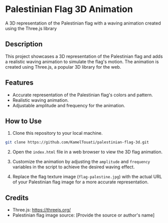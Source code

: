 # Palestinian Flag 3D Animation

A 3D representation of the Palestinian flag with a waving animation created using the Three.js library

## Description

This project showcases a 3D representation of the Palestinian flag and adds a realistic waving animation to simulate the flag's motion. The animation is created using Three.js, a popular 3D library for the web.

## Features

- Accurate representation of the Palestinian flag's colors and pattern.
- Realistic waving animation.
- Adjustable amplitude and frequency for the animation.

## How to Use

1. Clone this repository to your local machine.

```bash
git clone https://github.com/KamelTouati/palestinian-flag-3d.git
```

2. Open the `index.html` file in a web browser to view the 3D flag animation.

3. Customize the animation by adjusting the `amplitude` and `frequency` variables in the script to achieve the desired waving effect.

4. Replace the flag texture image (`flag-palestine.jpg`) with the actual URL of your Palestinian flag image for a more accurate representation.

## Credits

- Three.js: https://threejs.org/
- Palestinian flag image source: [Provide the source or author's name]
